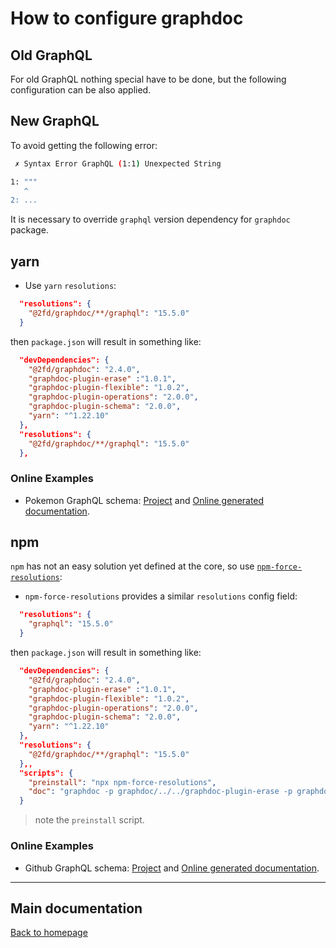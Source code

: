 # How to configure graphdoc

## Old GraphQL

For old GraphQL nothing special have to be done, but the following configuration can be also applied.

## New GraphQL

To avoid getting the following error:

```sh
 ✗ Syntax Error GraphQL (1:1) Unexpected String

1: """
   ^
2: ...

```

It is necessary to override `graphql` version dependency for `graphdoc` package.

## yarn

* Use `yarn` `resolutions`:

```json
  "resolutions": {
    "@2fd/graphdoc/**/graphql": "15.5.0"
  }
```

then `package.json` will result in something like:

```json
  "devDependencies": {
    "@2fd/graphdoc": "2.4.0",
    "graphdoc-plugin-erase" :"1.0.1",
    "graphdoc-plugin-flexible": "1.0.2",
    "graphdoc-plugin-operations": "2.0.0",
    "graphdoc-plugin-schema": "2.0.0",
    "yarn": "^1.22.10"
  },
  "resolutions": {
    "@2fd/graphdoc/**/graphql": "15.5.0"
  },
```

### Online Examples

* Pokemon GraphQL schema: [Project](https://github.com/gmullerb/base-graphdoc-yarn) and [Online generated documentation](https://gmullerb.gitlab.io/base-graphdoc-yarn).

## npm

`npm` has not an easy solution yet defined at the core, so use [`npm-force-resolutions`](https://www.npmjs.com/package/npm-force-resolutions):

* `npm-force-resolutions` provides a similar `resolutions` config field:

```json
  "resolutions": {
    "graphql": "15.5.0"
  }
```

then `package.json` will result in something like:

```json
  "devDependencies": {
    "@2fd/graphdoc": "2.4.0",
    "graphdoc-plugin-erase" :"1.0.1",
    "graphdoc-plugin-flexible": "1.0.2",
    "graphdoc-plugin-operations": "2.0.0",
    "graphdoc-plugin-schema": "2.0.0",
    "yarn": "^1.22.10"
  },
  "resolutions": {
    "@2fd/graphdoc/**/graphql": "15.5.0"
  },,
  "scripts": {
    "preinstall": "npx npm-force-resolutions",
    "doc": "graphdoc -p graphdoc/../../graphdoc-plugin-erase -p graphdoc/../../graphdoc-plugin-operations -p graphdoc/../../graphdoc-plugin-schema -p graphdoc/../../graphdoc-plugin-flexible -s ./src/schema.graphql -t ./template -o ./docs -f -v"
  }
```

> note the `preinstall` script.

### Online Examples

* Github GraphQL schema: [Project](https://github.com/gmullerb/base-graphdoc-npm) and [Online generated documentation](https://gmullerb.gitlab.io/base-graphdoc-npm).

__________________

## Main documentation

[Back to homepage](../README.md)
